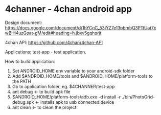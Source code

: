 4channer - 4chan android app
========

Design document:
https://docs.google.com/document/d/1hYCqC_53iYZ7e13pbmbQ3PTtUat7xwBiH4uzGpat-gM/edit#heading=h.jbxv5gqhprjt

4chan API:
https://github.com/4chan/4chan-API

Applications:
test-app - test application.

How to build application:
 1. Set ANDROID_HOME env variable to your android-sdk folder
 2. Add $ANDROID_HOME/tools and $ANDROID_HOME/platform-tools to the PATH
 3. Go to application folder, eg. $4CHANNER/test-app
 4. ant debug          <- to build apk file
 5. $ANDROID_HOME/platform-tools/adb.exe -d install -r ./bin/PhotoGrid-debug.apk     <- installs apk to usb connected device
 6. ant clean          <- to clean the project


